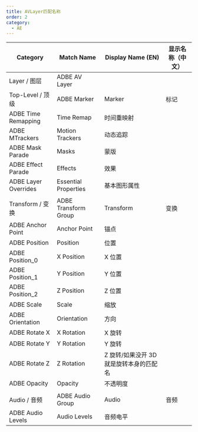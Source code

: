 ```yaml
---
title: AVLayer匹配名称
order: 2
category:
  - AE
---
```




| Category             | Match Name           | Display Name (EN)                       | 显示名称（中文） |
| -------------------- | -------------------- | --------------------------------------- | ---------------- |
| Layer / 图层         | ADBE AV Layer        |                                         |                  |
| Top-Level / 顶级     | ADBE Marker          | Marker                                  | 标记             |
| ADBE Time Remapping  | Time Remap           | 时间重映射                              |                  |
| ADBE MTrackers       | Motion Trackers      | 动态追踪                                |                  |
| ADBE Mask Parade     | Masks                | 蒙版                                    |                  |
| ADBE Effect Parade   | Effects              | 效果                                    |                  |
| ADBE Layer Overrides | Essential Properties | 基本图形属性                            |                  |
|                      |                      |                                         |                  |
| Transform / 变换     | ADBE Transform Group | Transform                               | 变换             |
| ADBE Anchor Point    | Anchor Point         | 锚点                                    |                  |
| ADBE Position        | Position             | 位置                                    |                  |
| ADBE Position_0      | X Position           | X 位置                                  |                  |
| ADBE Position_1      | Y Position           | Y 位置                                  |                  |
| ADBE Position_2      | Z Position           | Z 位置                                  |                  |
| ADBE Scale           | Scale                | 缩放                                    |                  |
| ADBE Orientation     | Orientation          | 方向                                    |                  |
| ADBE Rotate X        | X Rotation           | X 旋转                                  |                  |
| ADBE Rotate Y        | Y Rotation           | Y 旋转                                  |                  |
| ADBE Rotate Z        | Z Rotation           | Z 旋转/如果没开 3D 就是旋转本身的匹配名 |                  |
| ADBE Opacity         | Opacity              | 不透明度                                |                  |
|                      |                      |                                         |                  |
| Audio / 音频         | ADBE Audio Group     | Audio                                   | 音频             |
| ADBE Audio Levels    | Audio Levels         | 音频电平                                |                  |
